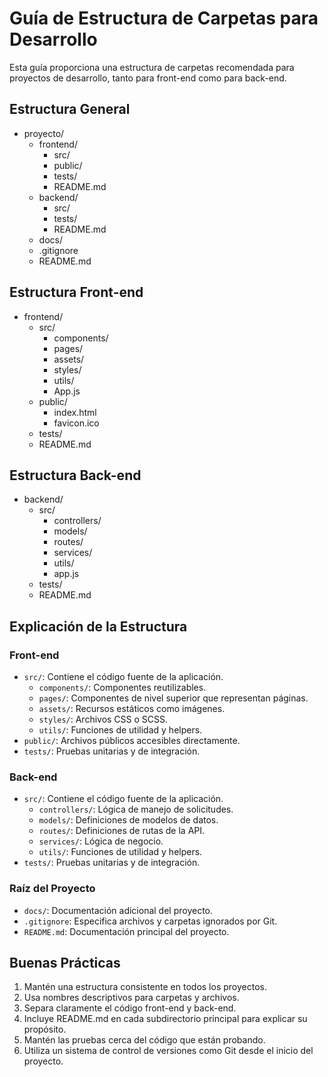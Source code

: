 # Guía de Estructura de Carpetas para Desarrollo

Esta guía proporciona una estructura de carpetas recomendada para proyectos de desarrollo, tanto para front-end como para back-end.

## Estructura General

- proyecto/
  - frontend/
    - src/
    - public/
    - tests/
    - README.md
  - backend/
    - src/
    - tests/
    - README.md
  - docs/
  - .gitignore
  - README.md

## Estructura Front-end

- frontend/
  - src/
    - components/
    - pages/
    - assets/
    - styles/
    - utils/
    - App.js
  - public/
    - index.html
    - favicon.ico
  - tests/
  - README.md

## Estructura Back-end

- backend/
  - src/
    - controllers/
    - models/
    - routes/
    - services/
    - utils/
    - app.js
  - tests/
  - README.md


## Explicación de la Estructura

### Front-end

- `src/`: Contiene el código fuente de la aplicación.
  - `components/`: Componentes reutilizables.
  - `pages/`: Componentes de nivel superior que representan páginas.
  - `assets/`: Recursos estáticos como imágenes.
  - `styles/`: Archivos CSS o SCSS.
  - `utils/`: Funciones de utilidad y helpers.
- `public/`: Archivos públicos accesibles directamente.
- `tests/`: Pruebas unitarias y de integración.

### Back-end

- `src/`: Contiene el código fuente de la aplicación.
  - `controllers/`: Lógica de manejo de solicitudes.
  - `models/`: Definiciones de modelos de datos.
  - `routes/`: Definiciones de rutas de la API.
  - `services/`: Lógica de negocio.
  - `utils/`: Funciones de utilidad y helpers.
- `tests/`: Pruebas unitarias y de integración.

### Raíz del Proyecto

- `docs/`: Documentación adicional del proyecto.
- `.gitignore`: Especifica archivos y carpetas ignorados por Git.
- `README.md`: Documentación principal del proyecto.

## Buenas Prácticas

1. Mantén una estructura consistente en todos los proyectos.
2. Usa nombres descriptivos para carpetas y archivos.
3. Separa claramente el código front-end y back-end.
4. Incluye README.md en cada subdirectorio principal para explicar su propósito.
5. Mantén las pruebas cerca del código que están probando.
6. Utiliza un sistema de control de versiones como Git desde el inicio del proyecto.